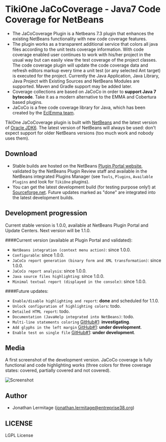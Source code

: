 # TikiOne JaCoCoverage - Java7 Code Coverage for NetBeans

* The JaCoCoverage Plugin is a Netbeans 7.3 plugin that enhances the existing NetBeans functionality with new code coverage features.<br>
* The plugin works as a transparent additional service that colors all java files according to the unit tests coverage information. With code coverage enabled user continues to work with his/her project in the usual way but can easily view the test coverage of the project classes.<br>The code coverage plugin will update the code coverage data and refresh editors markup every time a unit test (or any selected Ant target) is executed for the project. Currently the Java Application, Java Library, Java Project with Existing Sources and NetBeans Modules are supported. Maven and Gradle support may be added later.
* Coverage collections are based on JaCoCo in order to **support Java 7 bytecode**. Take it as a modern alternative to the EMMA and Cobertura based plugins.
* JaCoCo is a free code coverage library for Java, which has been created by the [EclEmma team](http://www.eclemma.org/jacoco/).

TikiOne JaCoCoverage plugin is built with [NetBeans](http://netbeans.org) and the latest version of [Oracle JDK6](http://www.oracle.com/technetwork/java/javase/downloads/index.html). The latest version of NetBeans will always be used: don't expect support for older NetBeans versions (too much work and nobody uses them).

## Download

* Stable builds are hosted on the NetBeans [Plugin Portal website](http://plugins.netbeans.org/plugin/48570/tikione-jacocoverage), validated by the NetBeans Plugin Review staff and available in the NetBeans integrated Plugins Manager (see ``Tools``, ``Plugins``, ``Available Plugins`` and look for ``TikiOne`` plugins).
* You can get the latest development build (for testing purpose only!) at [Sourceforge.net](https://sourceforge.net/projects/nbjacoco/files/latest_dev_build/). Future updates marked as "done" are integrated into the latest development builds.

## Development progression

Current stable version is 1.0.0, available at NetBeans Plugin Portal and Update Centers. Next version will be 1.1.0.

####Current version (available at Plugin Portal and validated):

* ``NetBeans integration (context menu action)``: since 1.0.0.
* ``Configurable``: since 1.0.0.
* ``JaCoCo report generation (binary form and XML transformation)``: since 1.0.0.
* ``JaCoCo report analysis``: since 1.0.0.
* ``Java source files highlighting``: since 1.0.0.
* ``Minimal textual report (displayed in the console)``: since 1.0.0.

####Future updates:

* ``Enable/disable highlighting and report``: **done** and scheduled for 1.1.0.
* ``Unlock configuration of highlighting colors``: todo.
* ``Detailed HTML report``: todo.
* ``Documentation (JavaHelp integrated into NetBeans)``: todo.
* ``Multi-line statements coloring`` [GitHub#1](https://github.com/jonathanlermitage/tikione-jacocoverage/issues/1): **investigating**.
* ``Add glyphs in the left margin`` [GitHub#1](https://github.com/jonathanlermitage/tikione-jacocoverage/issues/1): **under development**.
* ``Enable test on single file`` [GitHub#1](https://github.com/jonathanlermitage/tikione-jacocoverage/issues/1): **under development**.

## Media

A first screenshot of the development version. JaCoCo coverage is fully functional and code highlighting works (three colors for three coverage states: covered, partially covered and not covered).

![Screenshot](http://netbeanscolors.org/files/jacococoverage_2.png)

## Author
* Jonathan Lermitage (<jonathan.lermitage@entreprise38.org>)

## LICENSE

LGPL License